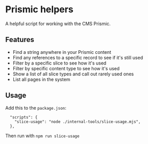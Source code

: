 # Prismic helpers
A helpful script for working with the CMS Prismic.

## Features

- Find a string anywhere in your Prismic content
- Find any references to a specific record to see if it's still used
- Filter by a specific slice to see how it's used
- Filter by specific content type to see how it's used
- Show a list of all slice types and call out rarely used ones
- List all pages in the system

## Usage
Add this to the `package.json`:

```
  "scripts": {
    "slice-usage": "node ./internal-tools/slice-usage.mjs",
  },
```

Then run with `npm run slice-usage`
